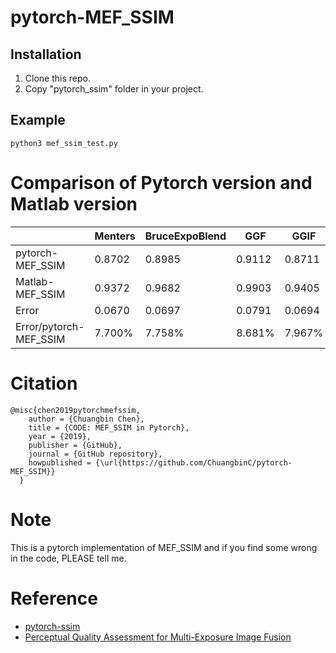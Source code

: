 # pytorch-MEF_SSIM

## Installation
1. Clone this repo.
2. Copy "pytorch_ssim" folder in your project.

## Example
```
python3 mef_ssim_test.py
```

# Comparison of Pytorch version and Matlab version						
|                  | Menters | BruceExpoBlend | GGF     | GGIF    | Raman   | Times    |
| ---------------- | ------- | -------------- | ------- | ------- | ------- | -------- |
| pytorch-MEF_SSIM | 0.8702  | 0.8985         | 0.9112  | 0.8711  | 0.8654  | 1.034 s  |
| Matlab-MEF_SSIM  | 0.9372  | 0.9682         | 0.9903  | 0.9405  | 0.9283  | 80.377 s |
| Error            | 0.0670  | 0.0697         | 0.0791  | 0.0694  | 0.0629  |          |
| Error/pytorch-MEF_SSIM                 | 7.700%  | 7.758%         | 8.681%  | 7.967%  | 7.269%  |          |

# Citation
```
@misc{chen2019pytorchmefssim,
    author = {Chuangbin Chen},
    title = {CODE: MEF_SSIM in Pytorch},
    year = {2019},
    publisher = {GitHub},
    journal = {GitHub repository},
    howpublished = {\url{https://github.com/ChuangbinC/pytorch-MEF_SSIM}}
  }
```
# Note
This is a pytorch implementation of MEF_SSIM and if you find some wrong in the code, PLEASE tell me.
# Reference
+ [pytorch-ssim](https://github.com/Po-Hsun-Su/pytorch-ssim)
+ [Perceptual Quality Assessment for Multi-Exposure Image Fusion](https://ece.uwaterloo.ca/~k29ma/papers/15_TIP_MEF.pdf)
